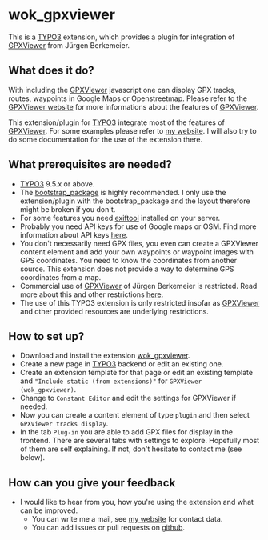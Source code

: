 # wok_gpxviewer
This is a [TYPO3](https://typo3.org) extension, which provides a plugin for integration of [GPXViewer](https://www.j-berkemeier.de/GPXViewer) from Jürgen Berkemeier.

## What does it do?
With including the [GPXViewer](https://www.j-berkemeier.de/GPXViewer) javascript one can display GPX tracks, routes, waypoints in Google Maps or Openstreetmap. Please refer to the [GPXViewer website](https://www.j-berkemeier.de/GPXViewer) for more informations about the features of [GPXViewer](https://www.j-berkemeier.de/GPXViewer).

This extension/plugin for [TYPO3](https://typo3.org) integrate most of the features of [GPXViewer](https://www.j-berkemeier.de/GPXViewer). For some examples please refer to [my website](https://wolfgangkleinbach.de/test/GPXViewer). I will also try to do some documentation for the use of the extension there.

## What prerequisites are needed?
* [TYPO3](https://typo3.org) 9.5.x or above.
* The [bootstrap_package](https://www.bootstrap-package.com/) is highly recommended. I only use the extension/plugin with the bootstrap_package and the layout therefore might be broken if you don't.
* For some features you need [exiftool](https://exiftool.org) installed on your server.
* Probably you need API keys for use of Google maps or OSM. Find more information about API keys [here](https://www.j-berkemeier.de/GPXViewer/#Apikey).
* You don't necessarily need GPX files, you even can create a GPXViewer content element and add your own waypoints or waypoint images with GPS coordinates. You need to know the coordinates from another source. This extension does not provide a way to determine GPS coordinates from a map.
* Commercial use of [GPXViewer](https://www.j-berkemeier.de/GPXViewer) of Jürgen Berkemeier is restricted. Read more about this and other restrictions [here](https://www.j-berkemeier.de/GPXViewer/#Rechtliches).
* The use of this TYPO3 extension is only restricted insofar as [GPXViewer](https://www.j-berkemeier.de/GPXViewer) and other provided resources are underlying restrictions.

## How to set up?
* Download and install the extension [wok_gpxviewer](https://github.com/zeichensatz/wok_gpxviewer).
* Create a new page in [TYPO3](https://typo3.org) backend or edit an existing one.
* Create an extension template for that page or edit an existing template and `"Include static (from extensions)"` for `GPXViewer (wok_gpxviewer)`.
* Change to `Constant Editor` and edit the settings for GPXViewer if needed.
* Now you can create a content element of type `plugin` and then select `GPXViewer tracks display`.
* In the tab `Plug-in` you are able to add GPX files for display in the frontend. There are several tabs with settings to explore. Hopefully most of them are self explaining. If not, don't hesitate to contact me (see below).

## How can you give your feedback
* I would like to hear from you, how you're using the extension and what can be improved.
  * You can write me a mail, see [my website](https://wolfgangkleinbach.de) for contact data.
  * You can add issues or pull requests on [github](https://github.com/zeichensatz/wok_gpxviewer).

